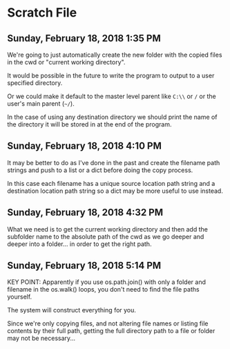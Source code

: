 # Scratch File

## Sunday, February 18, 2018 1:35 PM

We're going to just automatically create the new folder with the copied files in the cwd or "current working directory".

It would be possible in the future to write the program to output to a user specified directory.

Or we could make it default to the master level parent like `C:\\` or `/` or the user's main parent (`~/`).

In the case of using any destination directory we should print the name of the directory it will be stored in at the end of the program.

## Sunday, February 18, 2018 4:10 PM

It may be better to do as I've done in the past and create the filename path strings and push to a list or a dict before doing the copy process.

In this case each filename has a unique source location path string and a destination location path string so a dict may be more useful to use instead.

## Sunday, February 18, 2018 4:32 PM

What we need is to get the current working directory and then add the subfolder name to the absolute path of the cwd as we go deeper and deeper into a folder... in order to get the right path.

## Sunday, February 18, 2018 5:14 PM

KEY POINT:  Apparently if you use os.path.join() with only a folder and filename in the os.walk() loops, you don't need to find the file paths yourself.  

The system will construct everything for you.

Since we're only copying files, and not altering file names or listing file contents by their full path, getting the full directory path to a file or folder may not be necessary...

